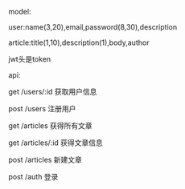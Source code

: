 model:

user:name(3,20),email,password(8,30),description

article:title(1,10),description(1),body,author

jwt头是token

api:

get /users/:id 获取用户信息

post /users 注册用户

get /articles 获得所有文章

get /articles/:id 获得文章信息

post /articles 新建文章

post /auth 登录

